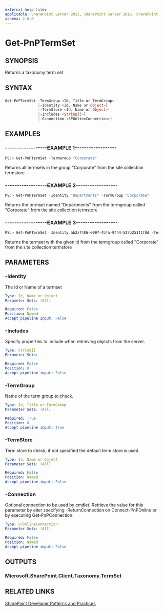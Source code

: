 ```yaml
---
external help file:
applicable: SharePoint Server 2013, SharePoint Server 2016, SharePoint Online
schema: 2.0.0
---
```

# Get-PnPTermSet

## SYNOPSIS
Returns a taxonomy term set

## SYNTAX 

### 
```powershell
Get-PnPTermSet -TermGroup <Id, Title or TermGroup>
               [-Identity <Id, Name or Object>]
               [-TermStore <Id, Name or Object>]
               [-Includes <String[]>]
               [-Connection <SPOnlineConnection>]
```

## EXAMPLES

### ------------------EXAMPLE 1------------------
```powershell
PS:> Get-PnPTermSet -TermGroup "Corporate"
```

Returns all termsets in the group "Corporate" from the site collection termstore

### ------------------EXAMPLE 2------------------
```powershell
PS:> Get-PnPTermSet -Identity "Departments" -TermGroup "Corporate"
```

Returns the termset named "Departments" from the termgroup called "Corporate" from the site collection termstore

### ------------------EXAMPLE 3------------------
```powershell
PS:> Get-PnPTermSet -Identity ab2af486-e097-4b4a-9444-527b251f1f8d -TermGroup "Corporate
```

Returns the termset with the given id from the termgroup called "Corporate" from the site collection termstore

## PARAMETERS

### -Identity
The Id or Name of a termset

```yaml
Type: Id, Name or Object
Parameter Sets: (All)

Required: False
Position: Named
Accept pipeline input: False
```

### -Includes
Specify properties to include when retrieving objects from the server.

```yaml
Type: String[]
Parameter Sets: 

Required: False
Position: 0
Accept pipeline input: False
```

### -TermGroup
Name of the term group to check.

```yaml
Type: Id, Title or TermGroup
Parameter Sets: (All)

Required: True
Position: 0
Accept pipeline input: True
```

### -TermStore
Term store to check; if not specified the default term store is used.

```yaml
Type: Id, Name or Object
Parameter Sets: (All)

Required: False
Position: Named
Accept pipeline input: False
```

### -Connection
Optional connection to be used by cmdlet. Retrieve the value for this parameter by eiter specifying -ReturnConnection on Connect-PnPOnline or by executing Get-PnPConnection.

```yaml
Type: SPOnlineConnection
Parameter Sets: (All)

Required: False
Position: Named
Accept pipeline input: False
```

## OUTPUTS

### [Microsoft.SharePoint.Client.Taxonomy.TermSet](https://msdn.microsoft.com/en-us/library/microsoft.sharepoint.client.taxonomy.termset.aspx)

## RELATED LINKS

[SharePoint Developer Patterns and Practices](http://aka.ms/sppnp)